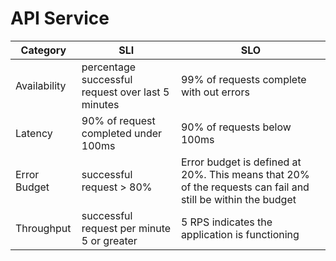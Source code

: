 # API Service

| Category     | SLI | SLO                                                                                                         |
|--------------|-----|-------------------------------------------------------------------------------------------------------------|
| Availability |    percentage successful request over last 5 minutes | 99% of requests complete with out errors                                                                                                       |
| Latency      |   90% of request completed under 100ms | 90% of requests below 100ms                                                                                 |
| Error Budget | successful request > 80%  | Error budget is defined at 20%. This means that 20% of the requests can fail and still be within the budget |
| Throughput   |   successful request per minute 5 or greater  | 5 RPS indicates the application is functioning                                                              |
